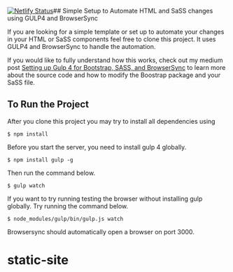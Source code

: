 [![Netlify Status](https://api.netlify.com/api/v1/badges/cb3ab858-4c0d-4396-aa3f-32eec8f0981a/deploy-status)](https://app.netlify.com/sites/epic-torvalds-3f0249/deploys)## Simple Setup to Automate HTML and SaSS changes using GULP4 and BrowserSync

If you are looking for a simple template or set up to automate your changes in your HTML or SaSS components feel free to clone this project. It uses GULP4 and BrowserSync to handle the automation.

If you would like to fully understand how this works, check out my medium post
[Setting up Gulp 4 for Bootstrap, SASS, and BrowserSync](https://medium.com/swlh/setting-up-gulp-4-0-2-for-bootstrap-sass-and-browsersync-7917f5f5d2c5?source=friends_link&sk=8d09a3d7b62fa11a35dd0b5156b6ab73)
to learn more about the source code and how to modify the Boostrap package and your SaSS file.

## To Run the Project

After you clone this project you may try to install all dependencies using

```
$ npm install
```

Before you start the server, you need to install gulp 4 globally.

```
$ npm install gulp -g
```

Then run the command below.

```
$ gulp watch
```

If you want to try running testing the browser without installing gulp globally.
Try running the command below.

```
$ node_modules/gulp/bin/gulp.js watch
```

Browsersync should automatically open a browser on port 3000.

# static-site
